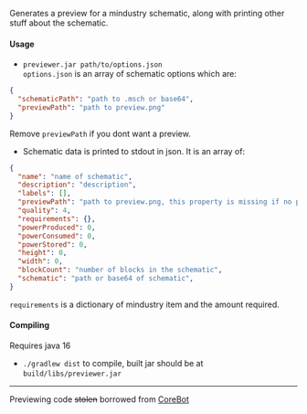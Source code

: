 Generates a preview for a mindustry schematic, along with printing other stuff about the schematic.

#### Usage
- `previewer.jar path/to/options.json`<br>
`options.json` is an array of schematic options which are:
```json
{
  "schematicPath": "path to .msch or base64",
  "previewPath": "path to preview.png" 
}
```
Remove `previewPath` if you dont want a preview.

- Schematic data is printed to stdout in json. It is an array of:
```json
{
  "name": "name of schematic",
  "description": "description",
  "labels": [],
  "previewPath": "path to preview.png, this property is missing if no preview path was provided in options",
  "quality": 4,
  "requirements": {},
  "powerProduced": 0,
  "powerConsumed": 0,
  "powerStored": 0,
  "height": 0,
  "width": 0,
  "blockCount": "number of blocks in the schematic",
  "schematic": "path or base64 of schematic",    
}
```
`requirements` is a dictionary of mindustry item and the amount required.


#### Compiling
Requires java 16
- `./gradlew dist` to compile, built jar should be at `build/libs/previewer.jar`

----
Previewing code ~~stolen~~ borrowed from [CoreBot](https://github.com/Anuken/CoreBot)
